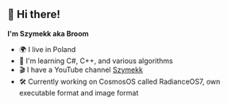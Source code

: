 ## 👋 Hi there!
**I'm Szymekk aka Broom**
- 🌍 I live in Poland
- 🌱 I'm learning C#, C++, and various algorithms
- 🎬 I have a YouTube channel [Szymekk](www.youtube.com/Szymekk)
- 🛠️ Currently working on CosmosOS called RadianceOS7, own executable format and image format
